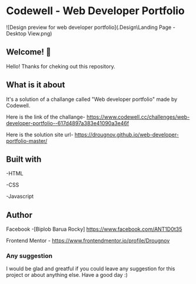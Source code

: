 
# Codewell - Web Developer Portfolio

![Design preview for web developer portfolio](.Design\Landing Page - Desktop View.png)

## Welcome! 👋

Hello! Thanks for cheking out this repository.

## What is it about

It's a solution of a challange called "Web developer portfolio" made by Codewell.

Here is the link of the challange-
<https://www.codewell.cc/challenges/web-developer-portfolio--617d4897a383e41090a3e46f>

Here is the solution site url-
<https://drougnov.github.io/web-developer-portfolio-master/>

## Built with

-HTML

-CSS

-Javascript

## Author

Facebook -[Biplob Barua Rocky] <https://www.facebook.com/ANT1D0t35>

Frontend Mentor - <https://www.frontendmentor.io/profile/Drougnov>

### Any suggestion

I would be glad and greatful if you could leave any suggestion for this project or about anything else. Have a good day :)
